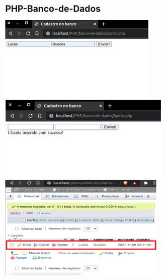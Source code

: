 # PHP-Banco-de-Dados

<div class="box">
<img src="https://github.com/lukebarbosa/PHP-Banco-de-Dados/blob/main/img/inserindo.png" alt="inserindo dados" height="250px">
<img src="https://github.com/lukebarbosa/PHP-Banco-de-Dados/blob/main/img/enviado.png" alt="dados enviados" height="250px">
<img src="https://github.com/lukebarbosa/PHP-Banco-de-Dados/blob/main/img/banco-de-dados.png" alt="dados no banco de dados" height="300px" width="480px">
</div>
